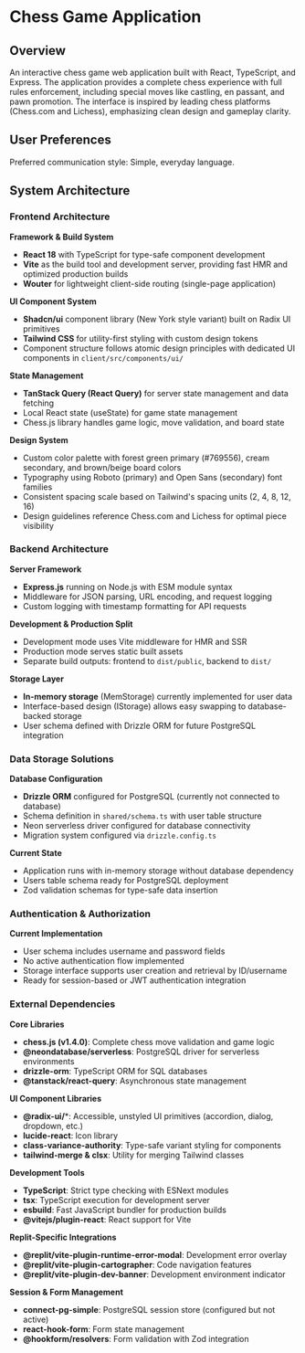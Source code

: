 # Chess Game Application

## Overview

An interactive chess game web application built with React, TypeScript, and Express. The application provides a complete chess experience with full rules enforcement, including special moves like castling, en passant, and pawn promotion. The interface is inspired by leading chess platforms (Chess.com and Lichess), emphasizing clean design and gameplay clarity.

## User Preferences

Preferred communication style: Simple, everyday language.

## System Architecture

### Frontend Architecture

**Framework & Build System**
- **React 18** with TypeScript for type-safe component development
- **Vite** as the build tool and development server, providing fast HMR and optimized production builds
- **Wouter** for lightweight client-side routing (single-page application)

**UI Component System**
- **Shadcn/ui** component library (New York style variant) built on Radix UI primitives
- **Tailwind CSS** for utility-first styling with custom design tokens
- Component structure follows atomic design principles with dedicated UI components in `client/src/components/ui/`

**State Management**
- **TanStack Query (React Query)** for server state management and data fetching
- Local React state (useState) for game state management
- Chess.js library handles game logic, move validation, and board state

**Design System**
- Custom color palette with forest green primary (#769556), cream secondary, and brown/beige board colors
- Typography using Roboto (primary) and Open Sans (secondary) font families
- Consistent spacing scale based on Tailwind's spacing units (2, 4, 8, 12, 16)
- Design guidelines reference Chess.com and Lichess for optimal piece visibility

### Backend Architecture

**Server Framework**
- **Express.js** running on Node.js with ESM module syntax
- Middleware for JSON parsing, URL encoding, and request logging
- Custom logging with timestamp formatting for API requests

**Development & Production Split**
- Development mode uses Vite middleware for HMR and SSR
- Production mode serves static built assets
- Separate build outputs: frontend to `dist/public`, backend to `dist/`

**Storage Layer**
- **In-memory storage** (MemStorage) currently implemented for user data
- Interface-based design (IStorage) allows easy swapping to database-backed storage
- User schema defined with Drizzle ORM for future PostgreSQL integration

### Data Storage Solutions

**Database Configuration**
- **Drizzle ORM** configured for PostgreSQL (currently not connected to database)
- Schema definition in `shared/schema.ts` with user table structure
- Neon serverless driver configured for database connectivity
- Migration system configured via `drizzle.config.ts`

**Current State**
- Application runs with in-memory storage without database dependency
- Users table schema ready for PostgreSQL deployment
- Zod validation schemas for type-safe data insertion

### Authentication & Authorization

**Current Implementation**
- User schema includes username and password fields
- No active authentication flow implemented
- Storage interface supports user creation and retrieval by ID/username
- Ready for session-based or JWT authentication integration

### External Dependencies

**Core Libraries**
- **chess.js (v1.4.0)**: Complete chess move validation and game logic
- **@neondatabase/serverless**: PostgreSQL driver for serverless environments
- **drizzle-orm**: TypeScript ORM for SQL databases
- **@tanstack/react-query**: Asynchronous state management

**UI Component Libraries**
- **@radix-ui/***: Accessible, unstyled UI primitives (accordion, dialog, dropdown, etc.)
- **lucide-react**: Icon library
- **class-variance-authority**: Type-safe variant styling for components
- **tailwind-merge & clsx**: Utility for merging Tailwind classes

**Development Tools**
- **TypeScript**: Strict type checking with ESNext modules
- **tsx**: TypeScript execution for development server
- **esbuild**: Fast JavaScript bundler for production builds
- **@vitejs/plugin-react**: React support for Vite

**Replit-Specific Integrations**
- **@replit/vite-plugin-runtime-error-modal**: Development error overlay
- **@replit/vite-plugin-cartographer**: Code navigation features
- **@replit/vite-plugin-dev-banner**: Development environment indicator

**Session & Form Management**
- **connect-pg-simple**: PostgreSQL session store (configured but not active)
- **react-hook-form**: Form state management
- **@hookform/resolvers**: Form validation with Zod integration